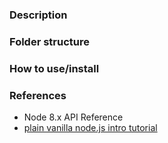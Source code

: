 ### Description

### Folder structure

### How to use/install

### References
- Node 8.x API Reference
- [plain vanilla node.js intro tutorial](https://gist.github.com/shimondoodkin/6213581)
